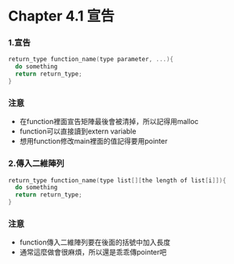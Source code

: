 # Chapter 4.1 宣告

### 1.宣告

```c
return_type function_name(type parameter, ...){
  do something
  return return_type;
}
```

### 注意
- 在function裡面宣告矩陣最後會被清掉，所以記得用malloc
- function可以直接讀到extern variable
- 想用function修改main裡面的值記得要用pointer

### 2.傳入二維陣列

```c
return_type function_name(type list[][the length of list[i]]){
  do something
  return return_type;
}
```

### 注意
- function傳入二維陣列要在後面的括號中加入長度
- 通常這麼做會很麻煩，所以還是乖乖傳pointer吧
